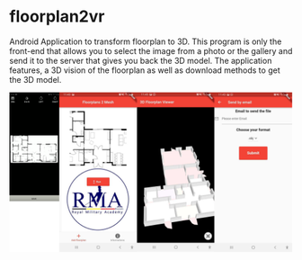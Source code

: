 # floorplan2vr

Android Application to transform floorplan to 3D. This program is only the front-end that allows you to select the image from a photo or the gallery and send it to the server that gives you back the 3D model. The application features, a 3D vision of the floorplan as well as download methods to get the 3D model.

![alt text](https://github.com/Tim-HW/Floorplan-to-3D---Android/blob/main/all.png)
